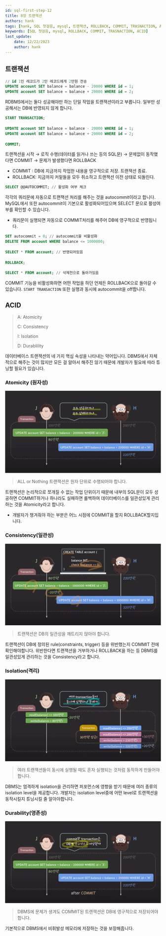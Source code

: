 ```yaml
---
id: sql-first-step-12
title: 8장 트랜잭션
authors: hank
tags: [hank, SQL 첫걸음, mysql, 트랜잭션, ROLLBACK, COMMIT, TRASNACTION, ACID]
keywords: [SQL 첫걸음, mysql, ROLLBACK, COMMIT, TRASNACTION, ACID]
last_update:
    date: 12/22/2023
    author: hank
---
```


## 트랜잭션

```sql
// id 1인 레코드가 2인 레코드에게 2만원 전송
UPDATE account SET balance = balance - 20000 WHERE id = 1;
UPDATE account SET balance = balance + 20000 WHERE id = 2;
```

RDBMS에서는 둘다 성공해야만 하는 단일 작업을 트랜잭션이라고 부릅니다.  일부만 성공해서는 DB에 반영되지 않게 합니다.

```sql
START TRANSACTION;

UPDATE account SET balance = balance - 20000 WHERE id = 1;
UPDATE account SET balance = balance + 20000 WHERE id = 2;

COMMIT;
```

트랜잭션을 시작 → 로직 수행(데이터를 읽거나 쓰는 등의 SQL문) → 문제없이 동작했다면 COMMIT → 문제가 발생했다면 ROLLBACK

- COMMIT : DB에 지금까지 작업한 내용을 영구적으로 저장. 트랜잭션 종료.
- ROLLBACK: 지금까지 커밑들을 모두 취소하고 트랜잭션 이전 상태로 되돌린다.

```sql
SELECT @@AUTOCOMMIT; // 활성화 여부 체크
```

각각의 쿼리문에 자동으로 트랜잭션 처리를 해주는 것을 autocommit이라고 합니다. MySQL에서 또한 autocommit이 기본으로 활성화되어있으며 SELECT 문으로 활성여부를 확인할 수 있습니다.

- 쿼리문이 실행되면 자동으로 COMMIT처리를 해주어 DB에 영구적으로 반영됩니다.

```sql
SET autocommit = 0; // autocommit을 비활성화
DELETE FROM account WHERE balance <= 1000000;

SELECT * FROM account; // 반영되어있음

ROLLBACK;

SELECT * FROM account; // 삭제전으로 돌아가있음
```

COMMIT 기능을 비활성화하면 어떤 작업을 하던 언제든 ROLLBACK으로 돌아갈 수 있습니다. `START TRANSACTION` 또한 실행과 동시에 autocommit을 off합니다.

## ACID

> A: Atomicity
>
>
> C: Consistency
>
> I: Isolation
>
> D: Durablility
>

데이터베이스 트랜잭션의 네 가지 핵심 속성을 나타내는 약어입니다. DBMS에서 자체적으로 해주는 것이 많지만 모든 걸 알아서 해주진 않기 때문에 개발자가 필요에 따라 튜닝할 필요가 있습니다.

### Atomicity (원자성)

![sql-first-step-44](../img/sql-first-step-44.webp)

> ALL or Nothing
트랜잭션은 원자 단위로 수행되어야 합니다.
>

트랜잭션은 논리적으로 쪼개질 수 없는 작업 단위이기 때문에 내부의 SQL문이 모두 성공하면 COMMIT하거나 하나라도 실패하면 롤백하여 데이터베이스를 일관성있게 관리하는 것을 Atomicity라고 합니다.

- 개발자가 챙겨줘야 하는 부분은 어느 시점에 COMMIT을 할지 ROLLBACK할지입니다.

### Consistency(일관성)

![sql-first-step-45](../img/sql-first-step-45.webp)

> 트랜잭션은 DB의 일관성을 깨트리지 않아야 합니다.
>

트랜잭션이 DB에 정의된 rule(constraints, trigger) 등을 위반했는지 COMMIT 전에 확인해야합니다. 위반한다면 트랜잭션을 거부하거나 ROLLBACK을 하는 등 DBMS를 일관성있게 관리하는 것을 Consistency라고 합니다.

### Isolation(격리)

![sql-first-step-46](../img/sql-first-step-46.webp)

> 여러 트랜잭션들이 동시에 실행될 때도 혼자 실행되는 것처럼 동작하게 만들어야합니다.
>

DBMS는 엄격하게 isolation을 관리하면 퍼포먼스에 영향을 받기 때문에 여러 종류의 isolation level을 제공합니다. 개발자는 isolation level중에 어떤 level로 트랜잭션을 동작시킬지 튜닝시킬 줄 알아야합니다.

### Durability(영존성)

![sql-first-step-47](../img/sql-first-step-47.webp)

> DBMS에 문제가 생겨도 COMMIT된 트랜잭션은 DB에 영구적으로 저장되어야 합니다.
>

기본적으로 DBMS에서 비휘발성 메모리에 저장하는 것을 보장해줍니다.